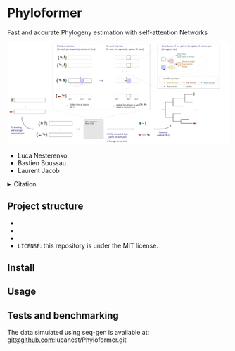 # Phyloformer
Fast and accurate Phylogeny estimation with self-attention Networks

![](sketch.png)

- Luca Nesterenko
- Bastien Boussau
- Laurent Jacob

<details><summary>Citation</summary>

```bibtex
@article{Nesterenko2022phyloformer,
  author={Nesterenko Luca, Boussau Bastien, Jacob Laurent},
  title={PHYLOFORMER: FAST AND ACCURATE PHYLOGENY ESTIMATION
WITH SELF-ATTENTION NETWORKS},
  year={2022},
  doi={?},
  url={?},
  journal={bioRxiv}
}
```
</details>

## Project structure

- 
- 
- 
- `LICENSE`: this repository is under the MIT license.

## Install

## Usage

## Tests and benchmarking
The data simulated using seq-gen is available at: git@github.com:lucanest/Phyloformer.git


